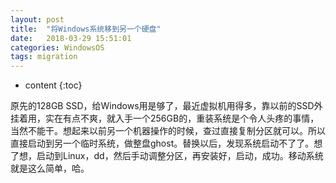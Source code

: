 ```yaml
---
layout: post
title:  "将Windows系统移到另一个硬盘"
date:   2018-03-29 15:51:01
categories: WindowsOS
tags: migration
---
```


* content
{:toc}

原先的128GB SSD，给Windows用是够了，最近虚拟机用得多，靠以前的SSD外挂着用，实在有点不爽，就入手一个256GB的，重装系统是个令人头疼的事情，当然不能干。想起来以前另一个机器操作的时候，查过直接复制分区就可以。所以直接启动到另一个临时系统，做整盘ghost。替换以后，发现系统启动不了了。想了想，启动到Linux，dd，然后手动调整分区，再安装好，启动，成功。移动系统就是这么简单，哈。